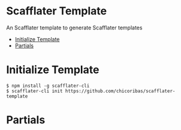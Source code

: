 <!-- @scf-config {"ignore": true} -->
Scafflater Template
===

An Scafflater template to generate Scafflater templates

  * [Initialize Template](#initialize-Template)
  * [Partials](#partials)


# Initialize Template
```sh-session
$ npm install -g scafflater-cli
$ scafflater-cli init https://github.com/chicoribas/scafflater-template
```

# Partials
<!-- @scf-region partials-menu -->
<!-- @end-scf-region -->

<!-- @scf-region partials -->
<!-- @end-scf-region -->